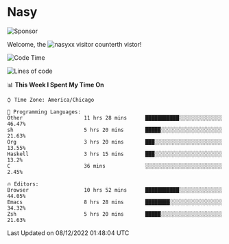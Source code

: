 # Nasy

<!--
<p align="center">
<img height="200" src="https://github-readme-stats.vercel.app/api?username=nasyxx&count_private=true&show_icons=true&theme=dracula&include_all_commits=true"/>
<img height="200" src="https://github-readme-stats.vercel.app/api/top-langs/?username=nasyxx&theme=dracula&hide=html,jupyter+notebook&count_private=true&show_icons=true"/>
</p>

  
----------------
-->

![Sponsor](https://img.shields.io/static/v1.svg?label=Sponsor&message=%E2%9D%A4&logo=GitHub&style=flat&color=pink)
 
Welcome, the ![nasyxx visitor counter](https://count.getloli.com/get/@nasyxx?theme=rule34)th vistor!
 
<!--START_SECTION:waka-->
![Code Time](http://img.shields.io/badge/Code%20Time-2%2C902%20hrs%2011%20mins-blue)

![Lines of code](https://img.shields.io/badge/From%20Hello%20World%20I%27ve%20Written-5%20Million%20lines%20of%20code-blue)

📊 **This Week I Spent My Time On** 

```text
⌚︎ Time Zone: America/Chicago

💬 Programming Languages: 
Other                    11 hrs 28 mins      ███████████░░░░░░░░░░░░░░   46.47% 
sh                       5 hrs 20 mins       █████░░░░░░░░░░░░░░░░░░░░   21.63% 
Org                      3 hrs 20 mins       ███░░░░░░░░░░░░░░░░░░░░░░   13.55% 
Haskell                  3 hrs 15 mins       ███░░░░░░░░░░░░░░░░░░░░░░   13.2% 
C                        36 mins             ░░░░░░░░░░░░░░░░░░░░░░░░░   2.45%

🔥 Editors: 
Browser                  10 hrs 52 mins      ███████████░░░░░░░░░░░░░░   44.05% 
Emacs                    8 hrs 28 mins       ████████░░░░░░░░░░░░░░░░░   34.32% 
Zsh                      5 hrs 20 mins       █████░░░░░░░░░░░░░░░░░░░░   21.63%

```


 Last Updated on 08/12/2022 01:48:04 UTC
<!--END_SECTION:waka-->

<!-- ![visitors](https://visitor-badge.laobi.icu/badge?page_id=nasyxx.nasyxx) -->
